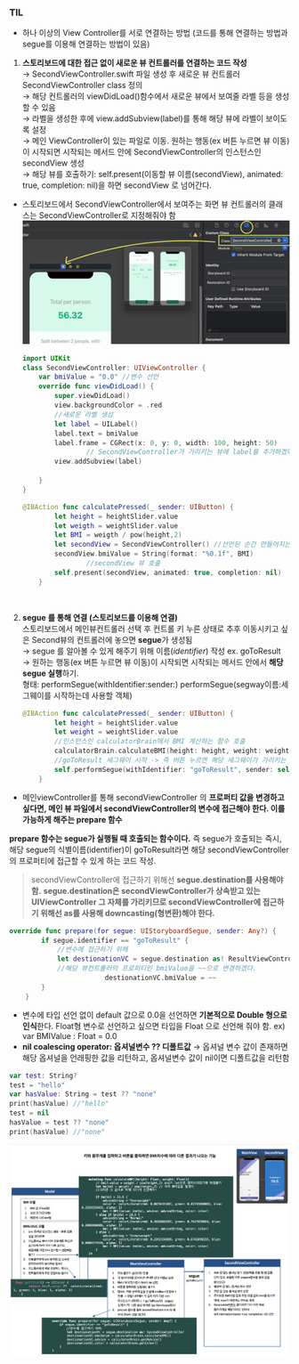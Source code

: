 ### TIL
- 하나 이상의 View Controller를 서로 연결하는 방법 (코드를 통해 연결하는 방법과 segue를 이용해 연결하는 방법이 있음)

1. **스토리보드에 대한 접근 없이 새로운 뷰 컨트롤러를 연결하는 코드 작성**   <br>
→ SecondViewController.swift 파일 생성 후 새로운 뷰 컨트롤러 SecondViewController class 정의  <br> →
해당 컨트롤러의 viewDidLoad()함수에서 새로운 뷰에서 보여줄 라벨 등을 생성할 수 있음 <br> → 
라벨을 생성한 후에 view.addSubview(label)를 통해 해당 뷰에 라벨이 보이도록 설정  <br>→ 
메인 ViewController이 있는 파일로 이동. 원하는 행동(ex 버튼 누르면 뷰 이동)이 시작되면 시작되는 메서드 안에 SecondViewController의 인스턴스인 secondView 생성  <br>→
해당 뷰를 호출하기: self.present(이동할 뷰 이름(secondView), animated: true, completion: nil)을 하면 secondView 로 넘어간다. 
- 스토리보드에서 SecondViewController에서 보여주는 화면 뷰 컨트롤러의 클래스는 SecondViewController로 지정해줘야 함
![image](../../images/0113_.png)

    ```swift
    import UIKit
    class SecondViewController: UIViewController {
        var bmiValue = "0.0" //변수 선언
        override func viewDidLoad() {
            super.viewDidLoad()
            view.backgroundColor = .red
            //새로운 라벨 생성
            let label = UILabel()
            label.text = bmiValue
            label.frame = CGRect(x: 0, y: 0, width: 100, height: 50)
                    // SecondViewController가 가리키는 뷰에 label를 추가하겠다.
            view.addSubview(label) 
            
        }
    }
    ```
    ```swift
    @IBAction func calculatePressed(_ sender: UIButton) {
            let height = heightSlider.value
            let weigth = weightSlider.value
            let BMI = weigth / pow(height,2)
            let secondView = SecondViewController() //선언된 순간 만들어지는 것
            secondView.bmiValue = String(format: "%0.1f", BMI)
                    //secondView 뷰 호출
            self.present(secondView, animated: true, completion: nil)
        }

    ```

<br>

2. **segue 를 통해 연결 (스토리보드를 이용해 연결)**<br>
스토리보드에서 메인뷰컨트롤러 선택 후 컨트롤 키 누른 상태로 추후 이동시키고 싶은 Second뷰의 컨트롤러에 놓으면 **segue**가 생성됨 <br>→ segue 를 알아볼 수 있게 해주기 위해 이름(*identifier*) 작성 ex. goToResult <br>→
원하는 행동(ex 버튼 누르면 뷰 이동)이 시작되면 시작되는 메서드 안에서 **해당 segue 실행**하기. <br>
형태: performSegue(withIdentifier:sender:)
performSegue(segway이름:세그웨이를 시작하는데 사용할 객체) 

    ```swift
    @IBAction func calculatePressed(_ sender: UIButton) {
            let height = heightSlider.value
            let weight = weightSlider.value
            //인스턴스인 calculatorBrain에서 BMI 계산하는 함수 호출
            calculatorBrain.calculateBMI(height: height, weight: weight)
            //goToResult 세그웨이 시작 -> 즉 버튼 누르면 해당 세그웨이가 가리키는 뷰로 이동하게 된다
            self.performSegue(withIdentifier: "goToResult", sender: self)
        }
    ```

- 메인viewController를 통해 secondViewController 의 **프로퍼티 값을 변경하고 싶다면, 메인 뷰 파일에서 secondViewController의 변수에 접근해야 한다. 이를 가능하게 해주는 prepare 함수**

**prepare 함수는 segue가 실행될 때 호출되는 함수이다.** 즉 segue가 호출되는 즉시, 해당 segue의 식별이름(identifier)이 goToResult라면 해당 secondViewController의 프로퍼티에 접근할 수 있게 하는 코드 작성. <br> 
> secondViewController에 접근하기 위해선 **segue.destination를 사용해야 함.** 
**segue.destination은 secondViewController가 상속받고 있는 UIViewController 그 자체를 가리키므로 secondViewController에 접근하기 위해선 as를 사용해 downcasting(형변환)해야 한다.**

```swift
override func prepare(for segue: UIStoryboardSegue, sender: Any?) {
        if segue.identifier == "goToResult" {
            //변수에 접근하기 위헤
            let destionationVC = segue.destination as! ResultViewController 
            //해당 뷰컨트롤러의 프로퍼티인 bmiValue을 ~~으로 변경하겠다.
                        destionationVC.bmiValue = ~~
        }
    }
```

- 변수에 타입 선언 없이 default 값으로 0.0을 선언하면 **기본적으로 Double 형으로 인식**한다. Float형 변수로 선언하고 싶으면 타입을 Float 으로 선언해 줘야 함.
ex) var BMIValue : Float = 0.0
- **nil coalescing operator: 옵셔널변수 ?? 디폴트값**
→ 옵셔널 변수 값이 존재하면 해당 옵셔널을 언래핑한 값을 리턴하고, 옵셔널변수 값이 nil이면 디폴트값을 리턴함

```swift
var test: String?
test = "hello"
var hasValue: String = test ?? "none"
print(hasValue) //"hello"
test = nil
hasValue = test ?? "none"
print(hasValue) //"none"
```
![image](../../images/0113.png)